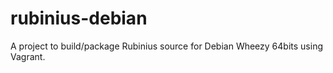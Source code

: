 rubinius-debian
===============

A project to build/package Rubinius source for Debian Wheezy 64bits using Vagrant.
